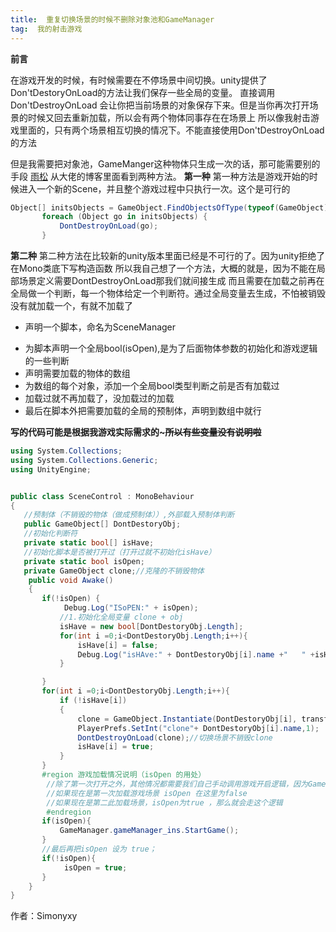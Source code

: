 ```yaml
---
title:  重复切换场景的时候不删除对象池和GameManager
tag:  我的射击游戏
---
```

**前言**
<!-- more -->
在游戏开发的时候，有时候需要在不停场景中间切换。unity提供了Don'tDestoryOnLoad的方法让我们保存一些全局的变量。
直接调用Don'tDestroyOnLoad 会让你把当前场景的对象保存下来。但是当你再次打开场景的时候又回去重新加载，所以会有两个物体同事存在在场景上
所以像我射击游戏里面的，只有两个场景相互切换的情况下。不能直接使用Don'tDestroyOnLoad的方法

但是我需要把对象池，GameManger这种物体只生成一次的话，那可能需要别的手段
[雨松](http://www.xuanyusong.com/archives/2938)
从大佬的博客里面看到两种方法。
**第一种**
第一种方法是游戏开始的时候进入一个新的Scene，并且整个游戏过程中只执行一次。这个是可行的

 ``` C#
Object[] initsObjects = GameObject.FindObjectsOfType(typeof(GameObject));
		foreach (Object go in initsObjects) {
			DontDestroyOnLoad(go);
		}
```
**第二种**
第二种方法在比较新的unity版本里面已经是不可行的了。因为unity拒绝了在Mono类底下写构造函数
所以我自己想了一个方法，大概的就是，因为不能在局部场景定义需要DontDestroyOnLoad那我们就间接生成
而且需要在加载之前再在全局做一个判断，每一个物体给定一个判断符。通过全局变量去生成，不怕被销毁
没有就加载一个，有就不加载了

+ 声明一个脚本，命名为SceneManager
- 为脚本声明一个全局bool(isOpen),是为了后面物体参数的初始化和游戏逻辑的一些判断
- 声明需要加载的物体的数组
- 为数组的每个对象，添加一个全局bool类型判断之前是否有加载过
- 加载过就不再加载了，没加载过的加载
- 最后在脚本外把需要加载的全局的预制体，声明到数组中就行

**写的代码可能是根据我游戏实际需求的~~~所以有些变量没有说明啦~~**
 ``` C#
using System.Collections;
using System.Collections.Generic;
using UnityEngine;


public class SceneControl : MonoBehaviour
{
    //预制体（不销毁的物体（做成预制体））,外部载入预制体判断
    public GameObject[] DontDestoryObj; 
    //初始化判断符
    private static bool[] isHave;  
    //初始化脚本是否被打开过（打开过就不初始化isHave）
    private static bool isOpen;
    private GameObject clone;//克隆的不销毁物体
     public void Awake()
     {
        if(!isOpen) {
             Debug.Log("ISoPEN:" + isOpen);
            //1.初始化全局变量 clone + obj
            isHave = new bool[DontDestoryObj.Length];
            for(int i =0;i<DontDestoryObj.Length;i++){
                isHave[i] = false;
                Debug.Log("isHAve:" + DontDestoryObj[i].name +"   " +isHave[i] );
            }

        }
        for(int i =0;i<DontDestoryObj.Length;i++){
            if (!isHave[i])
            {
                clone = GameObject.Instantiate(DontDestoryObj[i], transform.position, transform.rotation);
                PlayerPrefs.SetInt("clone"+ DontDestoryObj[i].name,1);
                DontDestroyOnLoad(clone);//切换场景不销毁clone
                isHave[i] = true;
            }
        }
        #region 游戏加载情况说明（isOpen 的用处）
         //除了第一次打开之外，其他情况都需要我们自己手动调用游戏开启逻辑，因为GameManege保存在全局里没有重新加载，里面的方法不会去调用。我们手动调用游戏开启函数
         //如果现在是第一次加载游戏场景 isOpen 在这里为false
         //如果现在是第二此加载场景，isOpen为true ，那么就会走这个逻辑
         #endregion
        if(isOpen){
            GameManager.gameManager_ins.StartGame();
        }
        //最后再把isOpen 设为 true；
        if(!isOpen){
             isOpen = true;
        }
     }
}
``` 


作者：Simonyxy